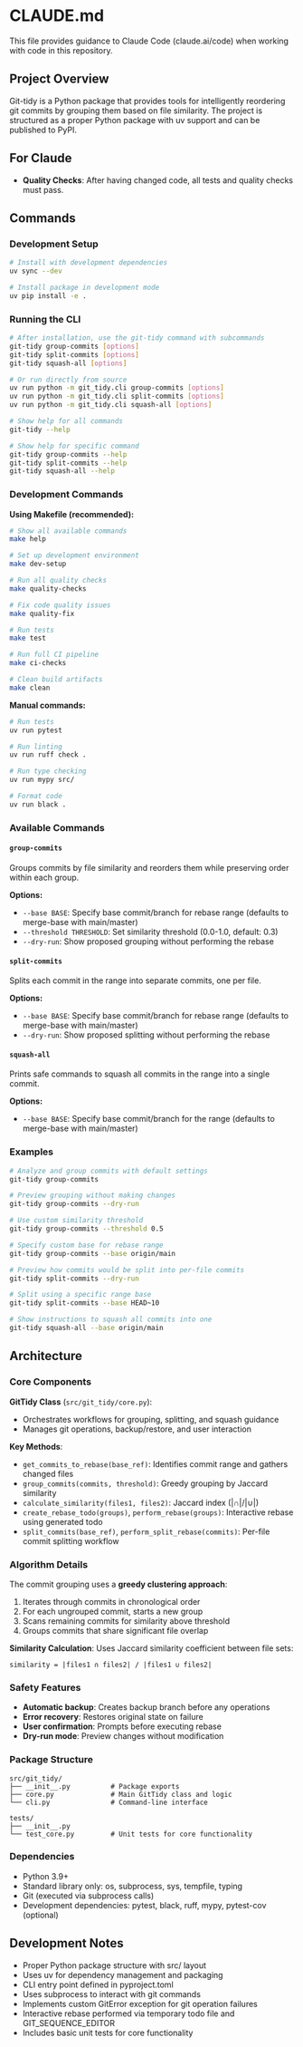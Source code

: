 # CLAUDE.md

This file provides guidance to Claude Code (claude.ai/code) when working with code in this repository.

## Project Overview

Git-tidy is a Python package that provides tools for intelligently reordering git commits by grouping them based on file similarity. The project is structured as a proper Python package with uv support and can be published to PyPI.

## For Claude
- **Quality Checks**: After having changed code, all tests and quality checks must pass.

## Commands

### Development Setup
```bash
# Install with development dependencies
uv sync --dev

# Install package in development mode
uv pip install -e .
```

### Running the CLI
```bash
# After installation, use the git-tidy command with subcommands
git-tidy group-commits [options]
git-tidy split-commits [options]
git-tidy squash-all [options]

# Or run directly from source
uv run python -m git_tidy.cli group-commits [options]
uv run python -m git_tidy.cli split-commits [options]
uv run python -m git_tidy.cli squash-all [options]

# Show help for all commands
git-tidy --help

# Show help for specific command
git-tidy group-commits --help
git-tidy split-commits --help
git-tidy squash-all --help
```

### Development Commands

**Using Makefile (recommended):**
```bash
# Show all available commands
make help

# Set up development environment
make dev-setup

# Run all quality checks
make quality-checks

# Fix code quality issues
make quality-fix

# Run tests
make test

# Run full CI pipeline
make ci-checks

# Clean build artifacts
make clean
```

**Manual commands:**
```bash
# Run tests
uv run pytest

# Run linting
uv run ruff check .

# Run type checking
uv run mypy src/

# Format code
uv run black .
```

### Available Commands

#### `group-commits`
Groups commits by file similarity and reorders them while preserving order within each group.

**Options:**
- `--base BASE`: Specify base commit/branch for rebase range (defaults to merge-base with main/master)
- `--threshold THRESHOLD`: Set similarity threshold (0.0-1.0, default: 0.3)
- `--dry-run`: Show proposed grouping without performing the rebase

#### `split-commits`
Splits each commit in the range into separate commits, one per file.

**Options:**
- `--base BASE`: Specify base commit/branch for rebase range (defaults to merge-base with main/master)
- `--dry-run`: Show proposed splitting without performing the rebase

#### `squash-all`
Prints safe commands to squash all commits in the range into a single commit.

**Options:**
- `--base BASE`: Specify base commit/branch for the range (defaults to merge-base with main/master)

### Examples
```bash
# Analyze and group commits with default settings
git-tidy group-commits

# Preview grouping without making changes
git-tidy group-commits --dry-run

# Use custom similarity threshold
git-tidy group-commits --threshold 0.5

# Specify custom base for rebase range
git-tidy group-commits --base origin/main

# Preview how commits would be split into per-file commits
git-tidy split-commits --dry-run

# Split using a specific range base
git-tidy split-commits --base HEAD~10

# Show instructions to squash all commits into one
git-tidy squash-all --base origin/main
```

## Architecture

### Core Components

**GitTidy Class** (`src/git_tidy/core.py`):
- Orchestrates workflows for grouping, splitting, and squash guidance
- Manages git operations, backup/restore, and user interaction

**Key Methods**:
- `get_commits_to_rebase(base_ref)`: Identifies commit range and gathers changed files
- `group_commits(commits, threshold)`: Greedy grouping by Jaccard similarity
- `calculate_similarity(files1, files2)`: Jaccard index (|∩|/|∪|)
- `create_rebase_todo(groups)`, `perform_rebase(groups)`: Interactive rebase using generated todo
- `split_commits(base_ref)`, `perform_split_rebase(commits)`: Per-file commit splitting workflow

### Algorithm Details

The commit grouping uses a **greedy clustering approach**:
1. Iterates through commits in chronological order
2. For each ungrouped commit, starts a new group
3. Scans remaining commits for similarity above threshold
4. Groups commits that share significant file overlap

**Similarity Calculation**: Uses Jaccard similarity coefficient between file sets:
```
similarity = |files1 ∩ files2| / |files1 ∪ files2|
```

### Safety Features

- **Automatic backup**: Creates backup branch before any operations
- **Error recovery**: Restores original state on failure
- **User confirmation**: Prompts before executing rebase
- **Dry-run mode**: Preview changes without modification

### Package Structure

```
src/git_tidy/
├── __init__.py          # Package exports
├── core.py              # Main GitTidy class and logic
└── cli.py               # Command-line interface

tests/
├── __init__.py
└── test_core.py         # Unit tests for core functionality
```

### Dependencies

- Python 3.9+
- Standard library only: os, subprocess, sys, tempfile, typing
- Git (executed via subprocess calls)
- Development dependencies: pytest, black, ruff, mypy, pytest-cov (optional)

## Development Notes

- Proper Python package structure with src/ layout
- Uses uv for dependency management and packaging
- CLI entry point defined in pyproject.toml
- Uses subprocess to interact with git commands
- Implements custom GitError exception for git operation failures
- Interactive rebase performed via temporary todo file and GIT_SEQUENCE_EDITOR
- Includes basic unit tests for core functionality